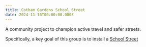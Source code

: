 ```yaml
---
title: Cotham Gardens School Street
date: 2024-11-16T00:00:00.000Z
---
```

A community project to champion active travel and safer streets.

Specifically, a key goal of this group is to install a [School Street](https://travelwest.info/projects/bristol-school-streets/)